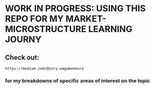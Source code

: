 # WORK IN PROGRESS: USING THIS REPO FOR MY MARKET-MICROSTRUCTURE LEARNING JOURNY

## Check out:

```
https://medium.com/@cory.wagamaneure
```
### for my breakdowns of specific areas of interest on the topic

